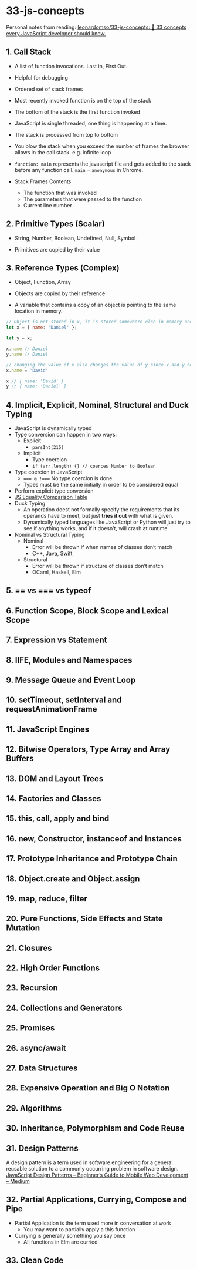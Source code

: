 # 33-js-concepts
Personal notes from reading: [leonardomso/33-js-concepts: 📜 33 concepts every JavaScript developer should know.](https://github.com/leonardomso/33-js-concepts)

## 1. Call Stack
* A list of function invocations.  Last in, First Out.
* Helpful for debugging
* Ordered set of stack frames
* Most recently invoked function is on the top of the stack
* The bottom of the stack is the first function invoked
* JavaScript is single threaded, one thing is happening at a time.
* The stack is processed from top to bottom

* You blow the stack when you exceed the number of frames the browser allows in the call stack. e.g. infinite loop

* `function: main`  represents the javascript file and gets added to the stack before any function call. `main` = `anonymous`  in Chrome.

* Stack Frames Contents
	* The function that was invoked
	* The parameters that were passed to the function
	* Current line number

## 2. Primitive Types (Scalar)
* String, Number, Boolean, Undefined, Null, Symbol

* Primitives are copied by their value

## 3. Reference Types (Complex)
* Object, Function, Array

* Objects are copied by their reference

* A variable that contains a copy of an object is pointing to the same location in memory. 
```javascript
// Object is not stored in x, it is stored somewhere else in memory and the address to its location is stored in x
let x = { name: 'Daniel' };

let y = x;

x.name // Daniel
y.name // Daniel

// changing the value of x also changes the value of y since x and y both point to the same address of the object in memory
x.name = 'David'

x // { name: 'David' }
y // { name: 'Daniel' }
```

## 4. Implicit, Explicit, Nominal, Structural and Duck Typing
* JavaScript is dynamically typed
* Type conversion can happen in two ways:
	* Explicit
		* `parsInt(215)`
	* Implicit
		* Type coercion
		* `if (arr.length) {} // coerces Number to Boolean` 
* Type coercion in JavaScript
	* `=== & !===` No type coercion is done
	* Types must be the same initially in order to be considered equal
* Perform explicit type conversion
* [JS Equality Comparison Table](https://dorey.github.io/JavaScript-Equality-Table/)
* Duck Typing
	* An operation doest not formally specify the requirements that its operands have to meet, but just **tries it out** with what is given.
	* Dynamically typed languages like JavaScript or Python will just try to see if anything works, and if it doesn’t, will crash at runtime.
* Nominal vs Structural Typing
	* Nominal
		* Error will be thrown if when names of classes don’t match
		* C++, Java, Swift
	* Structural
		* Error will be thrown if structure of classes don’t match
		* OCaml, Haskell, Elm

## 5. == vs === vs typeof
## 6. Function Scope, Block Scope and Lexical Scope
## 7. Expression vs Statement
## 8. IIFE, Modules and Namespaces
## 9. Message Queue and Event Loop
## 10. setTimeout, setInterval and requestAnimationFrame
## 11. JavaScript Engines
## 12. Bitwise Operators, Type Array and Array Buffers
## 13. DOM and Layout Trees
## 14. Factories and Classes
## 15. this, call, apply and bind
## 16. new, Constructor, instanceof and Instances
## 17. Prototype Inheritance and Prototype Chain
## 18. Object.create and Object.assign
## 19. map, reduce, filter
## 20. Pure Functions, Side Effects and State Mutation
## 21. Closures
## 22. High Order Functions
## 23. Recursion
## 24. Collections and Generators
## 25. Promises
## 26. async/await
## 27.  Data Structures
## 28.  Expensive Operation and Big O Notation
## 29. Algorithms
## 30. Inheritance, Polymorphism and Code Reuse
## 31. Design Patterns
A design pattern is a term used in software engineering for a general reusable solution to a commonly occurring problem in software design.
[JavaScript Design Patterns – Beginner’s Guide to Mobile Web Development – Medium](https://medium.com/beginners-guide-to-mobile-web-development/javascript-design-patterns-25f0faaaa15)

## 32. Partial Applications, Currying, Compose and Pipe
* Partial Application is the term used more in conversation at work
	* You may want to partially apply a this function
* Currying is  generally something you say once 
	* All functions in Elm are curried

## 33. Clean Code
